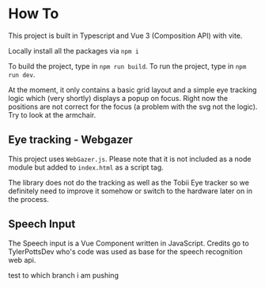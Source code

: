 # How To

This project is built in Typescript and Vue 3 (Composition API) with vite.

Locally install all the packages via `npm i`

To build the project, type in `npm run build`.
To run the project, type in `npm run dev`.

At the moment, it only contains a basic grid layout and a simple eye tracking logic which (very shortly) displays a popup on focus. Right now the positions are not correct for the focus (a problem with the svg not the logic). Try to look at the armchair.

## Eye tracking - Webgazer

This project uses `WebGazer.js`. Please note that it is not included as a node module but added to `index.html` as a script tag.

The library does not do the tracking as well as the Tobii Eye tracker so we definitely need to improve it somehow or switch to the hardware later on in the process.

## Speech Input

The Speech input is a Vue Component written in JavaScript. Credits go to TylerPottsDev who's code was used as base for the speech recognition web api.

test to which branch i am pushing


